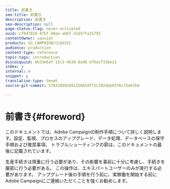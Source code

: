 ```yaml
---
title: 前書き
seo-title: 前書き
description: 前書き
seo-description: null
page-status-flag: never-activated
uuid: cf0d782d-47bf-40ae-ab6f-d1d47fa15792
contentOwner: sauviat
products: SG_CAMPAIGN/CLASSIC
audience: production
content-type: reference
topic-tags: introduction
discoiquuid: 8b33e6af-15c3-4b30-8ad6-d76a1f33be21
index: y
internal: n
snippet: y
translation-type: tm+mt
source-git-commit: 579329d9194115065dff2c192deb0376c75e67bd

---
```



# 前書き{#foreword}

このドキュメントでは、Adobe Campaignの制作手順について詳しく説明します。設定、監視、プロセスのアップグレード、データ処理、データベースの保守手順および推奨事項。 トラブルシューティングの節は、このドキュメントの最後に記載されています。

生産手続きは慎重に行う必要があり、その影響を事前に十分に考慮し、手続きを厳密に行う必要がある。 この操作は、エキスパートユーザーのみが実行する必要があります。 アップグレード後の手順を行う前に、実稼働を開始する前にAdobe Campaignにご連絡いただくことを強くお勧めします。
